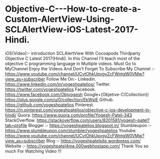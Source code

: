 # Objective-C---How-to-create-a-Custom-AlertView-Using-SCLAlertView-iOS-Latest-2017-Hindi.
iOS(Video):- introduction SCLAlertView With Cocoapods Thirdparty Objective C Latest 2017(Hindi).  In this Channel I'll teach most of the objective C programming language in Multiple videos.  Must Go to MyChannel Enjoy the Videos And Don't Forget To Subscribe My Channel :-https://www.youtube.com/channel/UCvtOhkUpvgvZcFWntgW0VMw?view_as=subscriber  Follow Me On:-   Linkedin.  https://www.linkedin.com/in/yogeshpatelios/  Twitter.   https://twitter.com/yogeshpatelios  Facebook.  https://www.facebook.com/Objyogesh  Google+(Objetive-C(Collection))  https://plus.google.com/u/0/collection/EkWsIE  Github.  https://github.com/yogeshpatelios  Pinterest. https://in.pinterest.com/yogeshpatelios/objective-c-ios-development-in-hindi/  Quora.  https://www.quora.com/profile/Yogesh-Patel-343  StackOverflow.  https://stackoverflow.com/users/8201581/yogesh-patel?tab=profile  Blogger :- https://yogeshpatelios.blogspot.in/  Stumbleupon :- https://www.stumbleupon.com/stumbler/yogeshpatelios  Youtube.  https://www.youtube.com/channel/UCvtOhkUpvgvZcFWntgW0VMw?view_as=subscriber  Blog :- https://yogeshpatelsite.wordpress.com/  Website :- https://yogeshpatel4me.000webhostapp.com/  Thank You so much For Watching Video !!!
